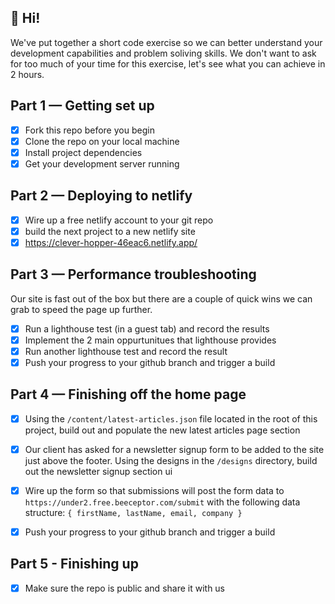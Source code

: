 ## 👋 Hi!
We've put together a short code exercise so we can better understand your development capabilities and problem soliving skills. We don't want to ask for too much of your time for this exercise, let's see what you can achieve in 2 hours.

## Part 1 — Getting set up
- [x] Fork this repo before you begin
- [x] Clone the repo on your local machine
- [x] Install project dependencies
- [x] Get your development server running

## Part 2 — Deploying to netlify
- [x] Wire up a free netlify account to your git repo
- [x] build the next project to a new netlify site
- [x] https://clever-hopper-46eac6.netlify.app/
## Part 3 — Performance troubleshooting
Our site is fast out of the box but there are a couple of quick wins we can grab to speed the page up further.
- [x] Run a lighthouse test (in a guest tab) and record the results
- [x] Implement the 2 main oppurtunitues that lighthouse provides
- [x] Run another lighthouse test and record the result
- [x] Push your progress to your github branch and trigger a build

## Part 4 — Finishing off the home page
- [x] Using the `/content/latest-articles.json` file located in the root of this project, build out and populate the new latest articles page section
- [x] Our client has asked for a newsletter signup form to be added to the site just above the footer. Using the designs in the `/designs` directory, build out the newsletter signup section ui

- [x] Wire up the form so that submissions will post the form data to `https://under2.free.beeceptor.com/submit` with the following data structure:
  ```{ firstName, lastName, email, company }```
- [x] Push your progress to your github branch and trigger a build


## Part 5 - Finishing up
- [x] Make sure the repo is public and share it with us

